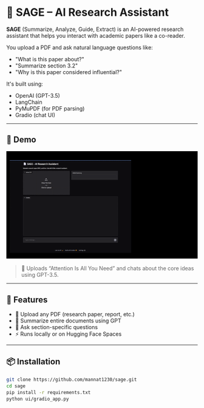# 📄 SAGE – AI Research Assistant

**SAGE** (Summarize, Analyze, Guide, Extract) is an AI-powered research assistant that helps you interact with academic papers like a co-reader.

You upload a PDF and ask natural language questions like:
- "What is this paper about?"
- "Summarize section 3.2"
- "Why is this paper considered influential?"

It's built using:
- OpenAI (GPT-3.5)
- LangChain
- PyMuPDF (for PDF parsing)
- Gradio (chat UI)

---

## 🚀 Demo

![SAGE Demo](demo/sage_demo.gif)

> 🧠 Uploads “Attention Is All You Need” and chats about the core ideas using GPT-3.5.

---

## 🧰 Features

- 📄 Upload any PDF (research paper, report, etc.)
- 🧠 Summarize entire documents using GPT
- 💬 Ask section-specific questions
- ⚡️ Runs locally or on Hugging Face Spaces

---

## 📦 Installation

```bash
git clone https://github.com/mannat1230/sage.git
cd sage
pip install -r requirements.txt
python ui/gradio_app.py

